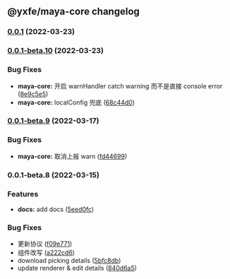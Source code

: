 ## @yxfe/maya-core changelog   
### [0.0.1](https://dev.sankuai.com/code/repo-detail/grocery/mall-fe-pc-maya/pr/create?source=refs%2Ftags%2F@yxfe/maya-core@0.0.1&target=refs%2Ftags%2F@yxfe/maya-core@0.0.1-beta.10&tab=diff) (2022-03-23)

### [0.0.1-beta.10](https://dev.sankuai.com/code/repo-detail/grocery/mall-fe-pc-maya/pr/create?source=refs%2Ftags%2F@yxfe/maya-core@0.0.1-beta.10&target=refs%2Ftags%2F@yxfe/maya-core@0.0.1-beta.9&tab=diff) (2022-03-23)


### Bug Fixes

* **maya-core:** 开启 warnHandler catch warning 而不是直接 console error ([8e9c5e5](https://dev.sankuai.com/code/repo-detail/grocery/mall-fe-pc-maya/commit/8e9c5e51aa7dbb702a8341b1fcf1465c72baba50))
* **maya-core:** localConfig 兜底 ([68c44d0](https://dev.sankuai.com/code/repo-detail/grocery/mall-fe-pc-maya/commit/68c44d025e987557cbdaf3a1a5eb220c68e84789))

### [0.0.1-beta.9](https://dev.sankuai.com/code/repo-detail/grocery/mall-fe-pc-maya/pr/create?source=refs%2Ftags%2F@yxfe/maya-core@0.0.1-beta.9&target=refs%2Ftags%2F@yxfe/maya-core@0.0.1-beta.8&tab=diff) (2022-03-17)

### Bug Fixes

- **maya-core:** 取消上报 warn ([fd44699](https://dev.sankuai.com/code/repo-detail/grocery/mall-fe-pc-maya/commit/fd44699e3ba9fd6ce1feebb9d573f8f3eda2c5b8))

### 0.0.1-beta.8 (2022-03-15)

### Features

- **docs:** add docs ([5eed0fc](https://dev.sankuai.com/code/repo-detail/grocery/mall-fe-pc-maya/commit/5eed0fc9357bef890b49c96cb4ee1fe2ddc988a0))

### Bug Fixes

- 更新协议 ([f09e771](https://dev.sankuai.com/code/repo-detail/grocery/mall-fe-pc-maya/commit/f09e771f6d7a25ed74b37546617f5e403d7f43dc))
- 组件改写 ([a222cd6](https://dev.sankuai.com/code/repo-detail/grocery/mall-fe-pc-maya/commit/a222cd6dfa925e352ad5897631184d63aae5fdc9))
- download picking details ([5bfc8db](https://dev.sankuai.com/code/repo-detail/grocery/mall-fe-pc-maya/commit/5bfc8db866e907286b90ee48e1a39b1c45878e61))
- update renderer & edit details ([840d6a5](https://dev.sankuai.com/code/repo-detail/grocery/mall-fe-pc-maya/commit/840d6a5465d867f31885d2b0404b8159ede74349))
